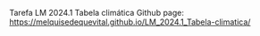 Tarefa LM 2024.1 Tabela climática
Github page: https://melquisedequevital.github.io/LM_2024.1_Tabela-climatica/
